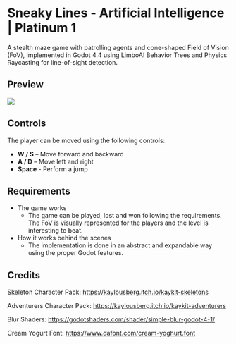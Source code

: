 # Sneaky Lines - Artificial Intelligence | Platinum 1

A stealth maze game with patrolling agents and cone-shaped Field of Vision (FoV), implemented in Godot 4.4 using LimboAI Behavior Trees and Physics Raycasting for line-of-sight detection.

## Preview

<img src="https://github.com/junyi-xie/game-dev-minor/blob/main/sneaky-lines/preview.gif" />

## Controls

The player can be moved using the following controls:
- **W / S** – Move forward and backward
- **A / D** – Move left and right
- **Space** - Perform a jump

## Requirements

- The game works
  - The game can be played, lost and won following the requirements. The FoV is visually represented for the players and the level is interesting to beat.
- How it works behind the scenes
  - The implementation is done in an abstract and expandable way using the proper Godot features.

## Credits

Skeleton Character Pack: https://kaylousberg.itch.io/kaykit-skeletons

Adventurers Character Pack: https://kaylousberg.itch.io/kaykit-adventurers

Blur Shaders: https://godotshaders.com/shader/simple-blur-godot-4-1/

Cream Yogurt Font: https://www.dafont.com/cream-yoghurt.font
